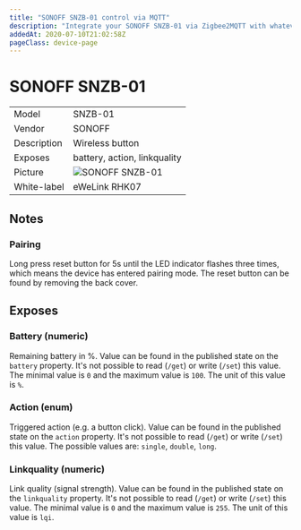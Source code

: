 ```yaml
---
title: "SONOFF SNZB-01 control via MQTT"
description: "Integrate your SONOFF SNZB-01 via Zigbee2MQTT with whatever smart home infrastructure you are using without the vendors bridge or gateway."
addedAt: 2020-07-10T21:02:58Z
pageClass: device-page
---
```


<!-- !!!! -->
<!-- ATTENTION: This file is auto-generated through docgen! -->
<!-- You can only edit the "## Notes"-Section. -->
<!-- !!!! -->

# SONOFF SNZB-01

|     |     |
|-----|-----|
| Model | SNZB-01  |
| Vendor  | SONOFF  |
| Description | Wireless button |
| Exposes | battery, action, linkquality |
| Picture | ![SONOFF SNZB-01](https://psi-4ward.github.io/zigbee2mqtt.io/images/devices/SNZB-01.jpg) |
| White-label | eWeLink RHK07 |


## Notes


### Pairing
Long press reset button for 5s until the LED indicator flashes three times, which means the device has entered pairing mode.
The reset button can be found by removing the back cover.



## Exposes

### Battery (numeric)
Remaining battery in %.
Value can be found in the published state on the `battery` property.
It's not possible to read (`/get`) or write (`/set`) this value.
The minimal value is `0` and the maximum value is `100`.
The unit of this value is `%`.

### Action (enum)
Triggered action (e.g. a button click).
Value can be found in the published state on the `action` property.
It's not possible to read (`/get`) or write (`/set`) this value.
The possible values are: `single`, `double`, `long`.

### Linkquality (numeric)
Link quality (signal strength).
Value can be found in the published state on the `linkquality` property.
It's not possible to read (`/get`) or write (`/set`) this value.
The minimal value is `0` and the maximum value is `255`.
The unit of this value is `lqi`.

